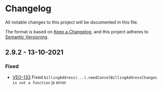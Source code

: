 # Changelog
All notable changes to this project will be documented in this file.

The format is based on [Keep a Changelog](https://keepachangelog.com/en/1.0.0/),
and this project adheres to [Semantic Versioning](https://semver.org/spec/v2.0.0.html).

## 2.9.2 - 13-10-2021
### Fixed
- [VEO-133](https://app.clickup.com/t/1md27ku) Fixed `billingAddress(...).needCancelBillingAddressChanges is not a function` js error
